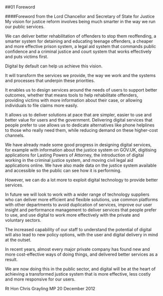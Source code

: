 ##01 Foreword

####Foreword from the Lord Chancellor and Secretary of State for Justice
My vision for justice reform involves being much smarter in the way we run our public services.

We can deliver better rehabilitation of offenders to stop them reoffending, a smarter system for detaining and educating teenage offenders, a cheaper and more effective prison system, a legal aid system that commands public confidence and a criminal justice and court system that works effectively and puts victims first.

Digital by default can help us achieve this vision.

It will transform the services we provide, the way we work and the systems and processes that underpin these priorities.

It enables us to design services around the needs of users to support better outcomes, whether that means tools to help rehabilitate offenders, providing victims with more information about their case, or allowing individuals to file claims more easily.

It allows us to deliver solutions at pace that are simpler, easier to use and better value for users and the government. Delivering digital services that people prefer to use allows us to dedicate alternatives like phone helplines to those who really need them, while reducing demand on these higher-cost channels.

We have already made some good progress in designing digital services, for example with information about the justice system on GOV.UK, digitising applications for Lasting
Powers of Attorney, the introduction of digital working in the criminal justice system, and moving civil legal aid applications online. We have also made data on the justice system available and accessible so the public can see how it is performing.

However, we can do a lot more to exploit digital technology to provide better services.

In future we will look to work with a wider range of technology suppliers who can deliver more efficient and flexible solutions, use common platforms with other departments to avoid duplication of services, improve our user insight and performance management to deliver services that people prefer to use, and use digital to work more effectively with the private and voluntary sectors.

The increased capability of our staff to understand the potential of digital will also lead to new policy options, with the user and digital delivery in mind at the outset.

In recent years, almost every major private company has found new and more cost-effective ways of doing things, and delivered better services as a result.

We are now doing this in the public sector, and digital will be at the heart of achieving a transformed justice system that is more effective, less costly and more responsive for our users.

Rt Hon Chris Grayling MP
20 December 2012
